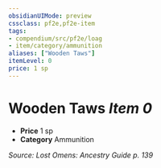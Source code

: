 ```yaml
---
obsidianUIMode: preview
cssclass: pf2e,pf2e-item
tags:
- compendium/src/pf2e/loag
- item/category/ammunition
aliases: ["Wooden Taws"]
itemLevel: 0
price: 1 sp
---
```

# Wooden Taws *Item 0*  

- **Price** 1 sp
- **Category** Ammunition



*Source: Lost Omens: Ancestry Guide p. 139*